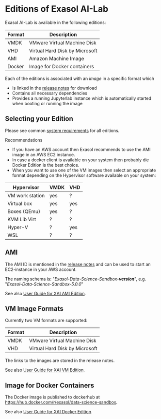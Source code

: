 # Editions of Exasol AI-Lab

Exasol AI-Lab is available in the following editions:

| Format | Description                    |
|--------|--------------------------------|
| VMDK   | VMware Virtual Machine Disk    |
| VHD    | Virtual Hard Disk by Microsoft |
| AMI    | Amazon Machine Image           |
| Docker | Image for Docker containers    |

Each of the editions is associated with an _image_ in a specific format which
* Is linked in the [release notes](https://github.com/exasol/data-science-sandbox/releases/latest) for download
* Contains all necessary dependencies
* Provides a running Jupyterlab instance which is automatically started when booting or running the image

## Selecting your Edition

Please see common [system requirements](user_guide.md#system-requirements) for all editions.

Recommendations
* If you have an AWS account then Exasol recommends to use the AMI image in an AWS EC2 instance.
* In case a docker client is available on your system then probably die Docker Edition is the best choice.
* When you want to use one of the VM images then select an appropriate format depending on the Hypervisor software available on your system:

| Hypervisor      | VMDK | VHD |
|-----------------|------|-----|
| VM work station | yes  | ?   |
| Virtual box     | yes  | yes |
| Boxes (QEmu)    | yes  | ?   |
| KVM Lib Virt    | ?    | ?   |
| Hyper-V         | ?    | yes |
| WSL             | ?    | ?   |

## AMI

The AMI ID is mentioned in the [release notes](https://github.com/exasol/data-science-sandbox/releases/latest) and can be used to start an EC2-instance in your AWS account.

The naming schema is: "_Exasol-Data-Science-Sandbox-**version**_", e.g. "_Exasol-Data-Science-Sandbox-5.0.0_"

See also [User Guide for XAI AMI Edition](ami_usage.md).

## VM Image Formats

Currently two VM formats are supported:

| Format     | Description                    |
| -----------|--------------------------------|
| VMDK       | VMware Virtual Machine Disk    |
| VHD        | Virtual Hard Disk by Microsoft |

The links to the images are stored in the release notes.

See also [User Guide for XAI VM Edition](vm_usage.md).

## Image for Docker Containers

The Docker image is published to dockerhub at https://hub.docker.com/r/exasol/data-science-sandbox.

See also [User Guide for XAI Docker Edition](docker/docker_usage.md).
